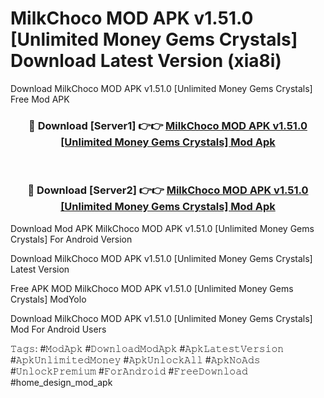 # MilkChoco MOD APK v1.51.0 [Unlimited Money Gems Crystals] Download Latest Version (xia8i)
Download MilkChoco MOD APK v1.51.0 [Unlimited Money Gems Crystals] Free Mod APK

<div align="center">
<h3>🔴 Download [Server1] 👉👉 <a href="https://apkcomod.com?title=MilkChoco_MOD_APK_v1.51.0_[Unlimited_Money_Gems_Crystals]">MilkChoco MOD APK v1.51.0 [Unlimited Money Gems Crystals] Mod Apk</a></h3><br>

<h3>🔴 Download [Server2] 👉👉 <a href="https://apkcomod.com?title=MilkChoco_MOD_APK_v1.51.0_[Unlimited_Money_Gems_Crystals]">MilkChoco MOD APK v1.51.0 [Unlimited Money Gems Crystals] Mod Apk</a></h3>
</div>


Download Mod APK MilkChoco MOD APK v1.51.0 [Unlimited Money Gems Crystals] For Android Version

Download MilkChoco MOD APK v1.51.0 [Unlimited Money Gems Crystals] Latest Version

Free APK MOD MilkChoco MOD APK v1.51.0 [Unlimited Money Gems Crystals] ModYolo

Download MilkChoco MOD APK v1.51.0 [Unlimited Money Gems Crystals] Mod For Android Users

𝚃𝚊𝚐𝚜: #𝙼𝚘𝚍𝙰𝚙𝚔 #𝙳𝚘𝚠𝚗𝚕𝚘𝚊𝚍𝙼𝚘𝚍𝙰𝚙𝚔 #𝙰𝚙𝚔𝙻𝚊𝚝𝚎𝚜𝚝𝚅𝚎𝚛𝚜𝚒𝚘𝚗 #𝙰𝚙𝚔𝚄𝚗𝚕𝚒𝚖𝚒𝚝𝚎𝚍𝙼𝚘𝚗𝚎𝚢 #𝙰𝚙𝚔𝚄𝚗𝚕𝚘𝚌𝚔𝙰𝚕𝚕 #𝙰𝚙𝚔𝙽𝚘𝙰𝚍𝚜 #𝚄𝚗𝚕𝚘𝚌𝚔𝙿𝚛𝚎𝚖𝚒𝚞𝚖 #𝙵𝚘𝚛𝙰𝚗𝚍𝚛𝚘𝚒𝚍 #𝙵𝚛𝚎𝚎𝙳𝚘𝚠𝚗𝚕𝚘𝚊𝚍 #home_design_mod_apk